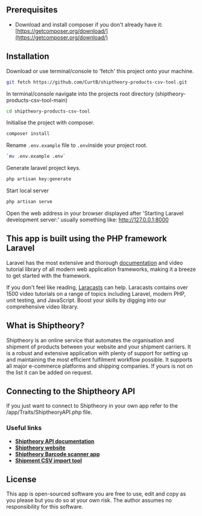 ## Prerequisites
- Download and install composer if you don't already have it: [https://getcomposer.org/download/](https://getcomposer.org/download/)
## Installation
Download or  use terminal/console to 'fetch' this project onto your machine.
```bash
git fetch https://github.com/CurtB/shiptheory-products-csv-tool.git
```
In terminal/console navigate into the projects root directory (shiptheory-products-csv-tool-main)
```bash
cd shiptheory-products-csv-tool
```
Initialise the project with composer.
```bash
composer install
```
Rename `.env.example` file to `.env`inside your project root.
```bash
`mv .env.example .env`
```
Generate laravel project keys.
```bash
php artisan key:generate
```
Start local server
```bash
php artisan serve
```
Open the web address in your browser displayed after 'Starting Laravel development server:' usually something like: http://127.0.0.1:8000

## This app is built using the PHP framework Laravel

Laravel has the most extensive and thorough [documentation](https://laravel.com/docs) and video tutorial library of all modern web application frameworks, making it a breeze to get started with the framework.

If you don't feel like reading, [Laracasts](https://laracasts.com) can help. Laracasts contains over 1500 video tutorials on a range of topics including Laravel, modern PHP, unit testing, and JavaScript. Boost your skills by digging into our comprehensive video library.

## What is Shiptheory?

Shiptheory is an online service that automates the organisation and shipment of products between your website and your shipment carriers. It is a robust and extensive application with plenty of support for setting up and maintaining the most efficient fulfilment workflow possible. It supports all major e-commerce platforms and shipping companies. If yours is not on the list it can be added on request.

## Connecting to the Shiptheory API

If you just want to connect to Shiptheory in your own app refer to the /app/Traits/ShiptheoryAPI.php file.

### Useful links 

- **[Shiptheory API documentation](https://shiptheory.com/developer/index.html)**
- **[Shiptheory website](https://shiptheory.com/)**
- **[Shiptheory Barcode scanner app](https://play.google.com/store/apps/details?id=com.shiptheory.barcodescanner)**
- **[Shipment CSV import tool](http://178.62.69.143/)**

## License

This app is open-sourced software you are free to use, edit and copy as you please but you do so at your own risk. The author assumes no responsibility for this software.
